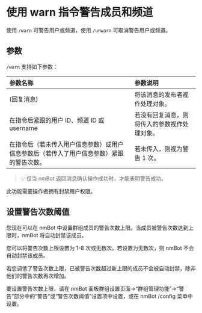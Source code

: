 # 使用 warn 指令警告成员和频道

使用 `/warn` 可警告用户或频道，使用 `/unwarn` 可取消警告用户或频道。

## 参数

`/warn` 支持如下参数：

| 参数名称 | 参数说明 |
| :--- | :--- |
| (回复消息) | 将该消息的发布者视作处理对象。|
| 在指令后紧跟的用户 ID、频道 ID 或 username | 若没有回复消息，则将传入的参数视作处理对象。|
| 在指令后（若未传入用户信息参数）或用户信息参数后（若传入了用户信息参数）紧跟的警告次数。| 若未传入，则视为警告 1 次。|

> 💡 仅当 nmBot 返回消息确认操作成功时，才能表明警告成功。

此功能需要操作者拥有封禁用户权限。

## 设置警告次数阈值

您现在可以在 nmBot 中设置群组成员的警告次数上限。当成员被警告次数达到上限时，nmBot 将自动封禁该成员。

您可以将警告次数上限设置为 1-8 次或无数次。若设置为无数次，则 nmBot 不会自动封禁该成员。

若您调低了警告次数上限，已被警告次数超过新上限的成员不会被自动封禁，除非他们的警告次数再次增加。

要设置警告次数上限，请在 nmBot 面板群组设置页面->“群组管理功能”->“警告”部分中的“警告”或“警告次数阈值”设置项中设置，或在 nmBot /config 菜单中设置。
